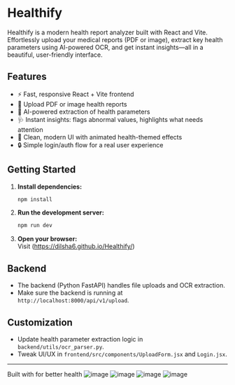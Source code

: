 # Healthify

Healthify is a modern health report analyzer built with React and Vite. Effortlessly upload your medical reports (PDF or image), extract key health parameters using AI-powered OCR, and get instant insights—all in a beautiful, user-friendly interface.

## Features

- ⚡ Fast, responsive React + Vite frontend
- 📄 Upload PDF or image health reports
- 🤖 AI-powered extraction of health parameters
- 🩺 Instant insights: flags abnormal values, highlights what needs attention
- 🎨 Clean, modern UI with animated health-themed effects
- 🔒 Simple login/auth flow for a real user experience

## Getting Started

1. **Install dependencies:**
   ```sh
   npm install
   ```

2. **Run the development server:**
   ```sh
   npm run dev
   ```

3. **Open your browser:**  
   Visit (https://dilsha6.github.io/Healthify/)

## Backend

- The backend (Python FastAPI) handles file uploads and OCR extraction.
- Make sure the backend is running at `http://localhost:8000/api/v1/upload`.

## Customization

- Update health parameter extraction logic in `backend/utils/ocr_parser.py`.
- Tweak UI/UX in `frontend/src/components/UploadForm.jsx` and `Login.jsx`.

---

Built with  for better health
![image](https://github.com/user-attachments/assets/533db12b-b90c-4e63-b300-e330c8fc92c0)
![image](https://github.com/user-attachments/assets/0777ae19-3a7e-4525-a841-77c2e0f987bc)
![image](https://github.com/user-attachments/assets/f7bc8e35-9241-4582-b1de-36cc1a707b88)
![image](https://github.com/user-attachments/assets/586d9e43-186f-4ce1-8af1-540e6f25f46b)



